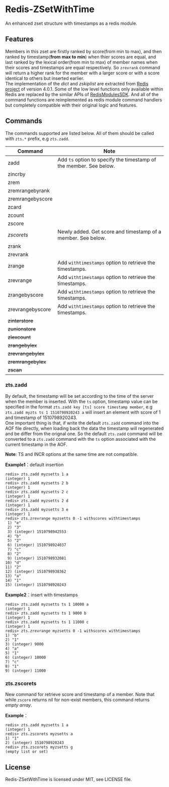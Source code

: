 # Redis-ZSetWithTime
An enhanced zset structure with timestamps as a redis module.  

## Features
Members in this zset are firstly ranked by score(from min to max), and then ranked by timestamp(**from max to min**) when thier scores are equal, and last ranked by the lexical order(from min to max) of member names when their scores and timestamps are equal respectively. So `zrevrank` command will return a higher rank for the member with a larger score or with a score identical to others but inserted earlier.  
The implementation of the *dict* and *zskiplist* are extracted from [Redis project](https://github.com/antirez/redis) of version 4.0.1. Some of the low level functions only available within Redis are replaced by the similar APIs of [RedisModulesSDK](https://github.com/RedisLabs/RedisModulesSDK). And all of the command functions are reimplemented as redis module command handlers but completely compatible with their original logic and features. 

## Commands
The commands supported are listed below. All of them should be called with `zts.*` prefix, e.g `zts.zadd`.  

| Command | Note |
| ------- | ----------- |
| zadd    | Add `ts` option to specify the timestamp of the member. See below. |
| zincrby |  |
| zrem    |  |
| zremrangebyrank |  |
| zremrangebyscore |  |
| zcard   |  |
| zcount  |  |
| zscore  |  |
| *zscorets* | Newly added. Get score and timestamp of a member. See below. |
| zrank   |  |
| zrevrank |  |
| zrange  | Add `withtimestamps` option to retrieve the timestamps. |
| zrevrange | Add `withtimestamps` option to retrieve the timestamps. |
| zrangebyscore | Add `withtimestamps` option to retrieve the timestamps. |
| zrevrangebyscore | Add `withtimestamps` option to retrieve the timestamps. |
| ~~zinterstore~~ |  |
| ~~zunionstore~~ |  |
| ~~zlexcount~~ |  |
| ~~zrangebylex~~ |  |
| ~~zrevrangebylex~~ |  |
| ~~zremrangebylex~~ |  |
| ~~zscan~~ |  |
  
### zts.zadd
By default, the timestamp will be set according to the time of the server when the member is inserted. With the `ts` option, timestamp value can be specified in the format `zts.zadd key [ts] score timestamp member`, e.g `zts.zadd myzts ts 1 1510798920243 a` will insert an element with score of 1 and timestamp of 1510798920243.  
One important thing is that, if write the default `zts.zadd` command into the AOF file directly, when loading back the data the timestamp will regenerated and be differ from the orignal one. So the default `zts.zadd` command will be converted to a `zts.zadd` command with the `ts` option associated with the current timestamp in the AOF.
  
**Note**: TS and INCR options at the same time are not compatible.  
  
**Example1**：default insertion
```
redis> zts.zadd myzsetts 1 a
(integer) 1
redis> zts.zadd myzsetts 2 b
(integer) 1
redis> zts.zadd myzsetts 2 c
(integer) 1
redis> zts.zadd myzsetts 2 d
(integer) 1
redis> zts.zadd myzsetts 3 e
(integer) 1
redis> zts.zrevrange myzsetts 0 -1 withscores withtimestamps
 1) "e"
 2) "3"
 3) (integer) 1510798942553
 4) "b"
 5) "2"
 6) (integer) 1510798924037
 7) "c"
 8) "2"
 9) (integer) 1510798932081
10) "d"
11) "2"
12) (integer) 1510798938362
13) "a"
14) "1"
15) (integer) 1510798920243
```
  
**Example2**：insert with timestamps
```
redis> zts.zadd myzsetts ts 1 10000 a
(integer) 1
redis> zts.zadd myzsetts ts 1 9000 b
(integer) 1
redis> zts.zadd myzsetts ts 1 11000 c
(integer) 1
redis> zts.zrevrange myzsetts 0 -1 withscores withtimestamps
1) "b"
2) "1"
3) (integer) 9000
4) "a"
5) "1"
6) (integer) 10000
7) "c"
8) "1"
9) (integer) 11000
```

### zts.zscorets
New command for retrieve score and timestamp of a member. Note that while `zscore` returns nil for non-exist members, this command returns *empty array*.  
  
**Example**：
```
redis> zts.zadd myzsetts 1 a
(integer) 1
redis> zts.zscorets myzsetts a
1) "1"
2) (integer) 1510798920243
redis> zts.zscorets myzsetts g
(empty list or set)
```

## License
Redis-ZSetWithTime is licensed under MIT, see LICENSE file.
